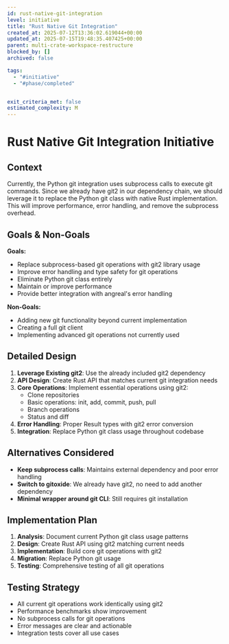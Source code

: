 ```yaml
---
id: rust-native-git-integration
level: initiative
title: "Rust Native Git Integration"
created_at: 2025-07-12T13:36:02.619044+00:00
updated_at: 2025-07-15T19:48:35.407425+00:00
parent: multi-crate-workspace-restructure
blocked_by: []
archived: false

tags:
  - "#initiative"
  - "#phase/completed"


exit_criteria_met: false
estimated_complexity: M
---
```


# Rust Native Git Integration Initiative

## Context

Currently, the Python git integration uses subprocess calls to execute git commands. Since we already have git2 in our dependency chain, we should leverage it to replace the Python git class with native Rust implementation. This will improve performance, error handling, and remove the subprocess overhead.

## Goals & Non-Goals

**Goals:**
- Replace subprocess-based git operations with git2 library usage
- Improve error handling and type safety for git operations
- Eliminate Python git class entirely
- Maintain or improve performance
- Provide better integration with angreal's error handling

**Non-Goals:**
- Adding new git functionality beyond current implementation
- Creating a full git client
- Implementing advanced git operations not currently used

## Detailed Design

1. **Leverage Existing git2**: Use the already included git2 dependency
2. **API Design**: Create Rust API that matches current git integration needs
3. **Core Operations**: Implement essential operations using git2:
   - Clone repositories
   - Basic operations: init, add, commit, push, pull
   - Branch operations
   - Status and diff
4. **Error Handling**: Proper Result types with git2 error conversion
5. **Integration**: Replace Python git class usage throughout codebase

## Alternatives Considered

- **Keep subprocess calls**: Maintains external dependency and poor error handling
- **Switch to gitoxide**: We already have git2, no need to add another dependency
- **Minimal wrapper around git CLI**: Still requires git installation

## Implementation Plan

1. **Analysis**: Document current Python git class usage patterns
2. **Design**: Create Rust API using git2 matching current needs
3. **Implementation**: Build core git operations with git2
4. **Migration**: Replace Python git usage
5. **Testing**: Comprehensive testing of all git operations

## Testing Strategy

- All current git operations work identically using git2
- Performance benchmarks show improvement
- No subprocess calls for git operations
- Error messages are clear and actionable
- Integration tests cover all use cases
